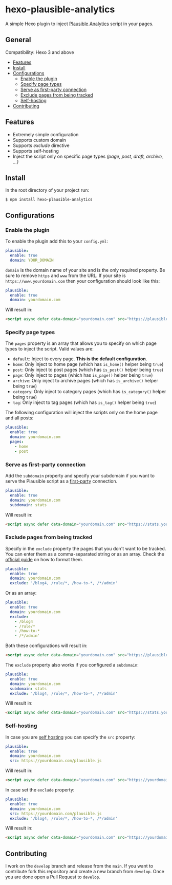 # hexo-plausible-analytics

A simple Hexo plugin to inject [Plausible Analytics](https://plausible.io) script in your pages.

## General

Compatibility: Hexo 3 and above

- [Features](#Features)
- [Install](#Install)
- [Configurations](#Configurations)
  - [Enable the plugin](#Enable-the-plugin)
  - [Specify page types](#Specify-page-types)
  - [Serve as first-party connection](#Serve-as-first-party-connection)
  - [Exclude pages from being tracked](#Exclude-pages-from-being-tracked)
  - [Self-hosting](#Self-hosting)
- [Contributing](#Contributing)

## Features

- Extremely simple configuration
- Supports custom domain
- Supports *exclude* directive
- Supports self-hosting
- Inject the script only on specific page types *(page, post, draft, archive, ...)*

## Install

In the root directory of your project run:

```shell
$ npm install hexo-plausible-analytics
```

## Configurations

### Enable the plugin

To enable the plugin add this to your `config.yml`:

```yml 
plausible:
  enable: true
  domain: YOUR_DOMAIN
```

`domain` is the domain name of your site and is the only required property. Be sure to remove `https` and `www` from the URL. If your site is `https://www.yourdomain.com` then your configuration should look like this:

```yml 
plausible:
  enable: true
  domain: yourdomain.com
```

Will result in:

```html
<script async defer data-domain="yourdomain.com" src="https://plausible.io/js/plausible.js"></script>
```

### Specify page types

The `pages` property is an array that allows you to specify on which page types to inject the script. Valid values are:

- `default`: Inject to every page. **This is the default configuration**.
- `home`: Only inject to home page (which has `is_home()` helper being `true`)
- `post`: Only inject to post pages (which has `is_post()` helper being `true`)
- `page`: Only inject to pages (which has `is_page()` helper being `true`)
- `archive`: Only inject to archive pages (which has `is_archive()` helper being `true`)
- `category`: Only inject to category pages (which has `is_category()` helper being `true`)
- `tag`: Only inject to tag pages (which has `is_tag()` helper being `true`)

The following configuration will inject the scripts only on the home page and all posts:

```yml 
plausible:
  enable: true
  domain: yourdomain.com
  pages:
    - home
    - post
```

### Serve as first-party connection

Add the `subdomain` property and specify your subdomain if you want to serve the Plausible script as a [first-party](https://plausible.io/docs/custom-domain) connection.

```yml
plausible:
  enable: true
  domain: yourdomain.com
  subdomain: stats
```

Will result in:

```html
<script async defer data-domain="yourdomain.com" src="https://stats.yourdomain.com/js/index.js"></script>
```

### Exclude pages from being tracked

Specify in the `exclude` property the pages that you don't want to be tracked. You can enter them as a comma-separated string or as an array. Check the [official guide](https://plausible.io/docs/excluding-pages#2-add-the-pages-youd-like-to-exclude-from-being-tracked) on how to format them.

```yml 
plausible:
  enable: true
  domain: yourdomain.com
  exclude: '/blog4, /rule/*, /how-to-*, /*/admin'
```

Or as an array:

```yml 
plausible:
  enable: true
  domain: yourdomain.com
  exclude: 
    - /blog4
    - /rule/*
    - /how-to-*
    - /*/admin'
```

Both these configurations will result in:

```html
<script async defer data-domain="yourdomain.com" src="https://plausible.io/js/plausible.exclusions.js" data-exclude="/blog4, /rule/*, /how-to-*, /*/admin"></script>
```

The `exclude` property also works if you configured a `subdomain`:

```yml 
plausible:
  enable: true
  domain: yourdomain.com
  subdomain: stats
  exclude: '/blog4, /rule/*, /how-to-*, /*/admin'
```

Will result in:

```html
<script async defer data-domain="yourdomain.com" src="https://stats.yourdomain.com/js/index.exclusions.js" data-exclude="/blog4, /rule/*, /how-to-*, /*/admin"></script>
```

### Self-hosting

In case you are [self hosting](https://plausible.io/docs/self-hosting) you can specify the `src` property:

```yml 
plausible:
  enable: true
  domain: yourdomain.com
  src: https://yourdomain.com/plausible.js
```

Will result in:

```html
<script async defer data-domain="yourdomain.com" src="https://yourdomain.com/plausible.js"></script>
```

In case set the `exclude` property:

```yml 
plausible:
  enable: true
  domain: yourdomain.com
  src: https://yourdomain.com/plausible.js
  exclude: '/blog4, /rule/*, /how-to-*, /*/admin'
```

Will result in:

```html
<script async defer data-domain="yourdomain.com" src="https://yourdomain.com/plausible.js" data-exclude="/blog4, /rule/*, /how-to-*, /*/admin"></script>
```

## Contributing

I work on the `develop` branch and release from the `main`. If you want to contribute fork this repository and create a new branch from `develop`. Once you are done open a Pull Request to `develop`.